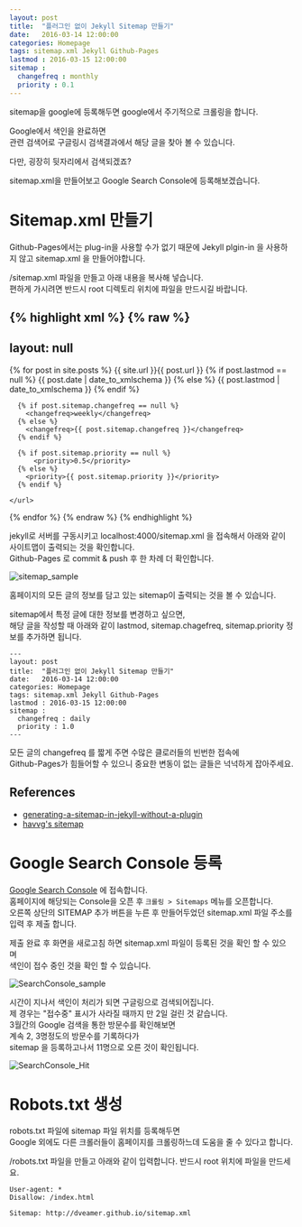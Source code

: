 ```yaml
---
layout: post
title:  "플러그인 없이 Jekyll Sitemap 만들기"
date:   2016-03-14 12:00:00 
categories: Homepage
tags: sitemap.xml Jekyll Github-Pages  
lastmod : 2016-03-15 12:00:00
sitemap :
  changefreq : monthly
  priority : 0.1
---
```


sitemap을 google에 등록해두면 google에서 주기적으로 크롤링을 합니다.  

Google에서 색인을 완료하면  
관련 검색어로 구글링시 검색결과에서 해당 글을 찾아 볼 수 있습니다.  

다만, 굉장히 뒷자리에서 검색되겠죠?

sitemap.xml을 만들어보고 Google Search Console에 등록해보겠습니다.  

<!--more-->

# Sitemap.xml 만들기

Github-Pages에서는 plug-in을 사용할 수가 없기 때문에 Jekyll plgin-in 을 사용하지 않고 sitemap.xml 을 만들어야합니다.  

/sitemap.xml 파일을 만들고 아래 내용을 복사해 넣습니다.  
편하게 가시려면 반드시 root 디렉토리 위치에 파일을 만드시길 바랍니다.  

{% highlight xml %}
{% raw %}
---
layout: null
---
<?xml version="1.0" encoding="UTF-8"?>
<urlset xmlns:xsi="http://www.w3.org/2001/XMLSchema-instance" xsi:schemaLocation="http://www.sitemaps.org/schemas/sitemap/0.9 http://www.sitemaps.org/schemas/sitemap/0.9/sitemap.xsd" xmlns="http://www.sitemaps.org/schemas/sitemap/0.9">
  {% for post in site.posts %}
    <url>
      <loc>{{ site.url }}{{ post.url }}</loc>
      {% if post.lastmod == null %}
        <lastmod>{{ post.date | date_to_xmlschema }}</lastmod>
      {% else %}
        <lastmod>{{ post.lastmod | date_to_xmlschema }}</lastmod>
      {% endif %}

      {% if post.sitemap.changefreq == null %}
        <changefreq>weekly</changefreq>
      {% else %}
        <changefreq>{{ post.sitemap.changefreq }}</changefreq>
      {% endif %}

      {% if post.sitemap.priority == null %}
          <priority>0.5</priority>
      {% else %}
        <priority>{{ post.sitemap.priority }}</priority>
      {% endif %}

    </url>
  {% endfor %}
</urlset>
{% endraw %}
{% endhighlight %}

jekyll로 서버를 구동시키고 localhost:4000/sitemap.xml 을 접속해서 아래와 같이 사이트맵이 출력되는 것을 확인합니다.  
Github-Pages 로 commit & push 후 한 차례 더 확인합니다.  

![sitemap_sample](https://lh3.googleusercontent.com/qYgBXVJTYkLC_Bv6FG8aoKiUkrAXryU2BA9JWqhbfel1QTGTwLPRkNDp0PTDkZvZGVvrGI-6qXWilS-d8_SKPAXOnHb9zAPiUpsVM_Hj0OcTjDW5-EMLMUVsGkI9N2Qn5atbSSbQdLUOThf-W2W17qg7-7g1lPuT8kHAZkvBjmdfa7ebxqdxojbEALGDKzRbwcUXZMdLIfoF6Cwfoj-oh1DeRVZrx_pZmY9mkH8IuYroffZvYikeXqltpUKNnxacoVzXY1YxPcLKnihj4Ad6LqJNrrNDTcONWkmu0xEFX-OLFAuMPRvNvo375HHlVzIbQ4DZzaNYVVpAN5qY8EhkTOVyfTNehriN-WUpR5x1-08WO1v3TlM1_w6GWYGTcyH4RixOFkCimD8Euc01jdPe5emGCvzIo03TtbHOgfbfc8CUuYKuyU2rhFCnXLa0oXqUhTbAQn-dgFiuxNGTgBGUvgFut5gnoj6ysnJMPQBymCQJjQnMuDZoZFfh4F-Om9Bk2vqozhF_t9Zw_d8m-klnxbLsysagULVKJ6y0wm3vOQ83uG2vz4aPKFnaFG7h4HmBXf6n=w1084-h683-no)  


홈페이지의 모든 글의 정보를 담고 있는 sitemap이 출력되는 것을 볼 수 있습니다.  

sitemap에서 특정 글에 대한 정보를 변경하고 싶으면,  
해당 글을 작성할 때 아래와 같이 lastmod, sitemap.chagefreq, sitemap.priority 정보를 추가하면 됩니다.  

~~~
---
layout: post
title:  "플러그인 없이 Jekyll Sitemap 만들기"
date:   2016-03-14 12:00:00 
categories: Homepage
tags: sitemap.xml Jekyll Github-Pages  
lastmod : 2016-03-15 12:00:00
sitemap :
  changefreq : daily
  priority : 1.0
---
~~~

모든 글의 changefreq 를 짧게 주면 수많은 클로러들의 빈번한 접속에  
Github-Pages가 힘들어할 수 있으니 중요한 변동이 없는 글들은 넉넉하게 잡아주세요.  

## References
  * [generating-a-sitemap-in-jekyll-without-a-plugin](http://davidensinger.com/2013/03/generating-a-sitemap-in-jekyll-without-a-plugin/)
  * [havvg's sitemap](https://github.com/havvg/havvg.github.com/blob/master/sitemap.xml)

# Google Search Console 등록

[Google Search Console](https://www.google.com/webmasters/) 에 접속합니다.  
홈페이지에 해당되는 Console을 오픈 후 ```크롤링 > Sitemaps``` 메뉴를 오픈합니다.  
오른쪽 상단의 SITEMAP 추가 버튼을 누른 후 만들어두었던 sitemap.xml 파일 주소를 입력 후 제출 합니다.  

제출 완료 후 화면을 새로고침 하면 sitemap.xml 파일이 등록된 것을 확인 할 수 있으며  
색인이 접수 중인 것을 확인 할 수 있습니다.  

![SearchConsole_sample](https://lh3.googleusercontent.com/0QRzIfkzEXW8msaVZ08-7ekvqyxrc1KmH2ci78ZuFHHuIJmsajXCNUdPDJguqVWLPOVhBl5Jbu4FdfL8oPXPk_0ZONudVlV0TNzid-MtMF7rZp00YD-B6-snvL8K4JDtYfkkOIWZyOZPTg1TeyQ5vsuCE-xMORBIqtguRByfv8FYy00yJih3R-KfletZJzZ-KgUso9iiUZzTMhOJPFBIHkksJvSfugrywMclAednFn0l4Q5wyJ7uRBuiBwLJixyz69AmXwMw2MMSaMhCQvUii2ANGEymV0fHuCvIXbLzkEQ5lSoSqIeQpzT1rdAvyxwwtVPcONMNtEaAmgbT5XWLfPr26LX5WXvWdEFLUwcM0lIk_Pf8GM9ncrIYJMyM94lounWpiemmtDL9fqHK4Re5v5wmZK0axtnQ81yrOKLES3ZMezRBGdGTQwBRtfYk8WkPEJ0NJr1jurSyJ7WJX_mhkviXwp_2vK31udPP_1wurBWdI1Rk6zg6sxGlGTEeBzJl6N8S_YdCPKgty8YIM25lE0b2Y93Zgdwyz300H-eLElVg0x6y84i5OveAXbMvUMt_UqDe=w1280-h683-no)


시간이 지나서 색인이 처리가 되면 구글링으로 검색되어집니다.  
제 경우는 "접수중" 표시가 사라질 때까지 만 2일 걸린 것 같습니다.  
3월간의 Google 검색을 통한 방문수를 확인해보면  
계속 2, 3명정도의 방문수를 기록하다가  
sitemap 을 등록하고나서 11명으로 오른 것이 확인됩니다.  

![SearchConsole_Hit](https://lh3.googleusercontent.com/wrtKRI9LBH4RC9PkwybmCtmLNq5DKtZ1zbPEwwWcLs4k5fmjT0HHv11uNUHVbgc7ZczCF-fxxftD-vyJq3jhLVNVgTirfC8R5SyuB7BD8cR_oaA29vhAElCXi9F3S0R1lXAO7oL1OPLZC40tbP6NhlC4cRvaSkPENcKPQKHCXfNBLLb0J8s3vkynvUlRE0HbVYcM6vG74vGfLiG43wO2fDdqtsfxQ2OfZKfl_ezQ5FcVY8Yc-NV_yu2nQwWMz9CvUHaYr3TSooI7IgZZOHxjOekvUeJQM-qkMfea2Chjcj3BImKQx__9V_-RBy6nNE7unHoz5yrHsbka6_xlQ89SqeLPJX6HWodCWIEeuLxEkFY8YLyIvGrF6A5mOiGYH5sOEWddYC9myv-EKhYReaeuzXfc98XvQyc8pKSWMRsDRR3vTq-XNElSKL-PMtymum8SdeMLx47QpaHFslhdVqRCUVQA5cM_u5P2WM0Yg4WEBUmmDMAvPSkwZNosoPBx5Dlod_HTeU_tlQgTLtp3rkLJ9-TGcEPKG6gHVtjnHo5qBgybLwWNO_4h1FVxrEDZxKbQ2KsM=w385-h683-no)  

# Robots.txt 생성

robots.txt 파일에 sitemap 파일 위치를 등록해두면  
Google 외에도 다른 크롤러들이 홈페이지를 크롤링하느데 도움을 줄 수 있다고 합니다.  

/robots.txt 파일을 만들고 아래와 같이 입력합니다. 반드시 root 위치에 파일을 만드세요.  

~~~
User-agent: *
Disallow: /index.html

Sitemap: http://dveamer.github.io/sitemap.xml
~~~

